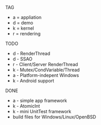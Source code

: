 TAG
 * a = appliation
 * d = demo
 * k = kernel
 * r = rendering

TODO
 * d - RenderThread
 * d - SSAO
 * r - Client/Server RenderThread
 * k - Mutex/CondVariable/Thread
 * a - Platform-indepent Windows
 * k - Android support
 
DONE
 * a - simple app framework
 * k - AtomicInt
 * k - mini UnitTest framework
 * build files for Windows/Linux/OpenBSD

